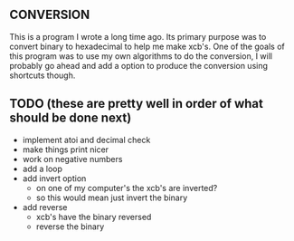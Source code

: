 CONVERSION
----------
This is a program I wrote a long time ago. Its primary purpose was to convert binary to hexadecimal to help me make
xcb's. One of the goals of this program was to use my own algorithms to do the conversion, I will probably go ahead and
add a option to produce the conversion using shortcuts though.

TODO (these are pretty well in order of what should be done next)
----
* implement atoi and decimal check
* make things print nicer
* work on negative numbers
* add a loop
* add invert option
    * on one of my computer's the xcb's are inverted?
    * so this would mean just invert the binary
* add reverse
    * xcb's have the binary reversed
    * reverse the binary
